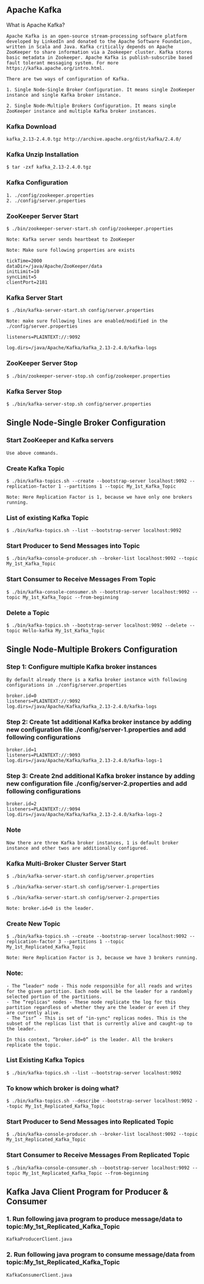 
## Apache Kafka


What is Apache Kafka?

	Apache Kafka is an open-source stream-processing software platform developed by LinkedIn and donated to the Apache Software Foundation, written in Scala and Java. Kafka critically depends on Apache ZooKeeper to share information via a Zookeeper cluster. Kafka stores basic metadata in Zookeeper. Apache Kafka is publish-subscribe based fault tolerant messaging system. For more https://kafka.apache.org/intro.html.

	There are two ways of configuration of Kafka.

	1. Single Node-Single Broker Configuration. It means single ZooKeeper instance and single Kafka broker instance.

	2. Single Node-Multiple Brokers Configuration. It means single ZooKeeper instance and multiple Kafka broker instances.



### Kafka Download 

	kafka_2.13-2.4.0.tgz http://archive.apache.org/dist/kafka/2.4.0/


### Kafka Unzip Installation

	$ tar -zxf kafka_2.13-2.4.0.tgz


### Kafka Configuration

	1. ./config/zookeeper.properties
	2. ./config/server.properties


### ZooKeeper Server Start
	
	$ ./bin/zookeeper-server-start.sh config/zookeeper.properties
	
	Note: Kafka server sends heartbeat to ZooKeeper 

	Note: Make sure following properties are exists

	tickTime=2000
	dataDir=/java/Apache/ZooKeeper/data
	initLimit=10
	syncLimit=5
	clientPort=2181

### Kafka Server Start

	$ ./bin/kafka-server-start.sh config/server.properties
	
	Note: make sure following lines are enabled/modified in the ./config/server.properties
	
	listeners=PLAINTEXT://:9092

	log.dirs=/java/Apache/Kafka/kafka_2.13-2.4.0/kafka-logs



### ZooKeeper Server Stop

	$ ./bin/zookeeper-server-stop.sh config/zookeeper.properties


### Kafka Server Stop

	$ ./bin/kafka-server-stop.sh config/server.properties


## Single Node-Single Broker Configuration


### Start ZooKeeper and Kafka servers

	Use above commands.


### Create Kafka Topic

	$ ./bin/kafka-topics.sh --create --bootstrap-server localhost:9092 --replication-factor 1 --partitions 1 --topic My_1st_Kafka_Topic

	Note: Here Replication Factor is 1, because we have only one brokers running. 


### List of existing Kafka Topic

	$ ./bin/kafka-topics.sh --list --bootstrap-server localhost:9092


### Start Producer to Send Messages into Topic

	$ ./bin/kafka-console-producer.sh --broker-list localhost:9092 --topic My_1st_Kafka_Topic


### Start Consumer to Receive Messages From Topic

	$ ./bin/kafka-console-consumer.sh --bootstrap-server localhost:9092 --topic My_1st_Kafka_Topic --from-beginning


### Delete a Topic

	$ ./bin/kafka-topics.sh --bootstrap-server localhost:9092 --delete --topic Hello-kafka My_1st_Kafka_Topic


## Single Node-Multiple Brokers Configuration


### Step 1: Configure multiple Kafka broker instances

	By default already there is a Kafka broker instance with following configurations in ./config/server.properties
	
	broker.id=0
	listeners=PLAINTEXT://:9092
	log.dirs=/java/Apache/Kafka/kafka_2.13-2.4.0/kafka-logs


### Step 2: Create 1st additional Kafka broker instance by adding new configuration file ./config/server-1.properties and add following configurations

	broker.id=1
	listeners=PLAINTEXT://:9093
	log.dirs=/java/Apache/Kafka/kafka_2.13-2.4.0/kafka-logs-1


### Step 3: Create 2nd additional Kafka broker instance by adding new configuration file ./config/server-2.properties and add following configurations

	broker.id=2
	listeners=PLAINTEXT://:9094
	log.dirs=/java/Apache/Kafka/kafka_2.13-2.4.0/kafka-logs-2


### Note
	
	Now there are three Kafka broker instances, 1 is default broker instance and other twos are additionally configured.


### Kafka Multi-Broker Cluster Server Start

	$ ./bin/kafka-server-start.sh config/server.properties

	$ ./bin/kafka-server-start.sh config/server-1.properties

	$ ./bin/kafka-server-start.sh config/server-2.properties

	Note: broker.id=0 is the leader.


### Create New Topic
	
	$ ./bin/kafka-topics.sh --create --bootstrap-server localhost:9092 --replication-factor 3 --partitions 1 --topic My_1st_Replicated_Kafka_Topic

	Note: Here Replication Factor is 3, because we have 3 brokers running.


### Note:

	- The “leader" node - This node responsible for all reads and writes for the given partition. Each node will be the leader for a randomly selected portion of the partitions.
	- The “replicas" nodes - These node replicate the log for this partition regardless of whether they are the leader or even if they are currently alive.
	- The “isr” - This is set of "in-sync" replicas nodes. This is the subset of the replicas list that is currently alive and caught-up to the leader.

	In this context, “broker.id=0” is the leader. All the brokers replicate the topic.


### List Existing Kafka Topics

	$ ./bin/kafka-topics.sh --list --bootstrap-server localhost:9092


### To know which broker is doing what?
	
	$ ./bin/kafka-topics.sh --describe --bootstrap-server localhost:9092 --topic My_1st_Replicated_Kafka_Topic
	

### Start Producer to Send Messages into Replicated Topic

	$ ./bin/kafka-console-producer.sh --broker-list localhost:9092 --topic My_1st_Replicated_Kafka_Topic


### Start Consumer to Receive Messages From Replicated Topic

	$ ./bin/kafka-console-consumer.sh --bootstrap-server localhost:9092 --topic My_1st_Replicated_Kafka_Topic --from-beginning


## Kafka Java Client Program for Producer & Consumer

### 1. Run following java program to produce message/data to topic:My_1st_Replicated_Kafka_Topic

	KafkaProducerClient.java
	
### 2. Run following java program to consume message/data from topic:My_1st_Replicated_Kafka_Topic

	KafkaConsumerClient.java

